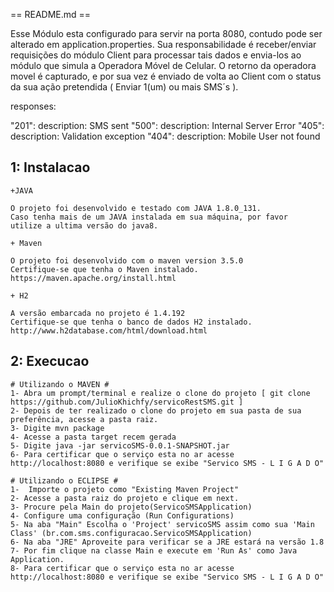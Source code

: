 == README.md ==

Esse Módulo esta configurado para servir na porta 8080, contudo pode ser alterado em application.properties.
Sua responsabilidade é receber/enviar requisições do módulo Client para processar tais dados e envia-los ao módulo que simula a Operadora Móvel de Celular.
O retorno da operadora movel é capturado, e por sua vez é enviado de volta ao Client com o status da sua ação pretendida ( Enviar 1(um) ou mais SMS´s ).
 
responses:
 
"201": description: SMS sent 
"500": description: Internal Server Error 
"405": description: Validation exception 
"404": description: Mobile User not found


## 1: Instalacao ##

	+JAVA
 	
 	O projeto foi desenvolvido e testado com JAVA 1.8.0_131.
 	Caso tenha mais de um JAVA instalada em sua máquina, por favor
 	utilize a ultima versão do java8.
 	
	+ Maven
	
 	O projeto foi desenvolvido com o maven version 3.5.0
 	Certifique-se que tenha o Maven instalado. https://maven.apache.org/install.html
 	  
	+ H2
	
	A versão embarcada no projeto é 1.4.192
	Certifique-se que tenha o banco de dados H2 instalado. http://www.h2database.com/html/download.html
	
 
## 2: Execucao ##

	# Utilizando o MAVEN #
	1- Abra um prompt/terminal e realize o clone do projeto [ git clone https://github.com/JulioKhichfy/servicoRestSMS.git ]
	2- Depois de ter realizado o clone do projeto em sua pasta de sua preferência, acesse a pasta raiz.
	3- Digite mvn package
	4- Acesse a pasta target recem gerada
	5- Digite java -jar servicoSMS-0.0.1-SNAPSHOT.jar
	6- Para certificar que o serviço esta no ar acesse http://localhost:8080 e verifique se exibe "Servico SMS - L I G A D O"
	
	# Utilizando o ECLIPSE #
	1-	Importe o projeto como "Existing Maven Project"
	2- Acesse a pasta raiz do projeto e clique em next.
	3- Procure pela Main do projeto(ServicoSMSApplication) 
	4- Configure uma configuração (Run Configurations)
	5- Na aba "Main" Escolha o 'Project' servicoSMS assim como sua 'Main Class' (br.com.sms.configuracao.ServicoSMSApplication)
	6- Na aba "JRE" Aproveite para verificar se a JRE estará na versão 1.8
	7- Por fim clique na classe Main e execute em 'Run As' como Java Application.
	8- Para certificar que o serviço esta no ar acesse http://localhost:8080 e verifique se exibe "Servico SMS - L I G A D O" 

	

